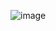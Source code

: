 ![image](https://github.com/IsaacVargasVaccaro/desafio-heranca-csharp/assets/150053967/d3334c26-60ac-41a6-b284-974f3dbffc44)
